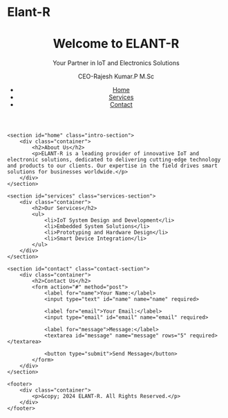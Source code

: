 # Elant-R
<!DOCTYPE html>
<html lang="en">
<head>
    <meta charset="UTF-8">
    <meta http-equiv="X-UA-Compatible" content="IE=edge">
    <meta name="viewport" content="width=device-width, initial-scale=1.0">
    <title>ELANT-R - IoT and Electronics Solutions</title>
    <link rel="stylesheet" href="style.css">
</head>
<body>
    <header>
        <div class="container">
            <h1>Welcome to ELANT-R</h1>
            <p>Your Partner in IoT and Electronics Solutions</p>
            <p>CEO-Rajesh Kumar.P M.Sc</p>
            <nav>
                <ul>
                    <li><a href="#home">Home</a></li>
                    <li><a href="#services">Services</a></li>
                    <li><a href="#contact">Contact</a></li>
                </ul>
            </nav>
        </div>
    </header>

    <section id="home" class="intro-section">
        <div class="container">
            <h2>About Us</h2>
            <p>ELANT-R is a leading provider of innovative IoT and electronic solutions, dedicated to delivering cutting-edge technology and products to our clients. Our expertise in the field drives smart solutions for businesses worldwide.</p>
        </div>
    </section>

    <section id="services" class="services-section">
        <div class="container">
            <h2>Our Services</h2>
            <ul>
                <li>IoT System Design and Development</li>
                <li>Embedded System Solutions</li>
                <li>Prototyping and Hardware Design</li>
                <li>Smart Device Integration</li>
            </ul>
        </div>
    </section>

    <section id="contact" class="contact-section">
        <div class="container">
            <h2>Contact Us</h2>
            <form action="#" method="post">
                <label for="name">Your Name:</label>
                <input type="text" id="name" name="name" required>

                <label for="email">Your Email:</label>
                <input type="email" id="email" name="email" required>

                <label for="message">Message:</label>
                <textarea id="message" name="message" rows="5" required></textarea>

                <button type="submit">Send Message</button>
            </form>
        </div>
    </section>

    <footer>
        <div class="container">
            <p>&copy; 2024 ELANT-R. All Rights Reserved.</p>
        </div>
    </footer>
</body>
</html>
